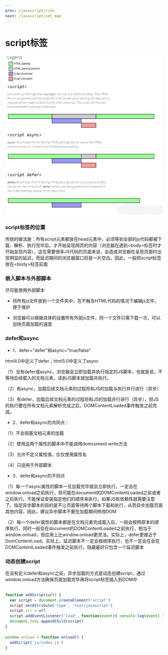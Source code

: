 ```yaml
---
prev: /javascript/rule
next: /javascript/set_map
---
```


# script标签


![script-load](../images/javascript/script-load.jpg)

### script标签的位置

传统的做法是：所有script元素都放在head元素中，必须等到全部的js代码都被下载、解析、执行完毕后，才开始呈现网页的内容（浏览器在遇到&lt;body&gt;标签时才开始呈现内容），这在需要很多JS代码的页面来说，会造成浏览器在呈现页面时出现明显的延迟，而延迟期间的浏览器窗口将是一片空白。因此，一般把script标签放在&lt;body&gt;标签前面

### 嵌入脚本与外部脚本

尽可能使用外部脚本

- 将所有js文件放到一个文件夹中，在不触及HTML代码的情况下编辑js文件，便于维护

- 浏览器可以根据具体的设置所有外部js文件，同一个文件只需下载一次，可以加快页面加载的速度


### defer和async

- 1、defer="defer"和async="true/false"

html4.0中定义了defer；html5.0中定义了async

（1）没有defer或async，浏览器会立即加载并执行指定的JS脚本，也就是说，不等待后续载入的文档元素，读到JS脚本就加载并执行。

（2）有async，加载后续文档元素的过程将和JS的加载与执行并行进行（异步）

（3）有defer，加载后续文档元素的过程将和JS的加载并行进行（异步），但JS的执行要在所有文档元素解析完成之后，DOMContentLoaded事件触发之前完成。

- 2、defer和async的共同点：

（1）不会阻塞文档元素的加载

（2）使用这两个属性的脚本中不能调用domcument.write方法

（3）允许不定义属性值，仅仅使用属性名

（4）只适用于外部脚本

- 3、defer和async的不同点

（1）每一个async属性的脚本一旦加载完毕就会立即执行，一定会在window.onload之前执行，但可能在document的DOMContentLoaded之前或者之后执行。不能保证安装指定他们的顺序来执行，如果JS有依赖性就需要注意了。指定异步脚本的目的是不让页面等待两个脚本下载和执行，从而异步加载页面其他内容，因此，建议异步脚本不要在加载期间修改DOM

（2）每一个defer属性的脚本都是在文档元素完成载入后，一般会按照原本的顺序执行，同时一般会在document的DOMContentLoaded之前执行，相当于window.onload，但应用上比window.onload更灵活。实际上，defer更接近于DomContentLoad。实际上，延迟脚本不一定会按顺序执行，也不一定会在会在DOMContentLoaded事件触发之前执行，隐藏最好只包含一个延迟脚本

### 动态创建script

在没有定义defer和async之前，异步加载的方式是动态创建script，通过window.onload方法确保页面加载完毕再将script标签插入到DOM中

```js

function addScript(url) {
  var script = document.createElement('script')
  script.setAttribute('type', 'text/javascript')
  script.src = url
  script.addEventListener('load', function(event){ console.log(event) })
  document.body.appendChild(script)
}

window.onload = function onload() {
  addScript('js/index.js')
}
```